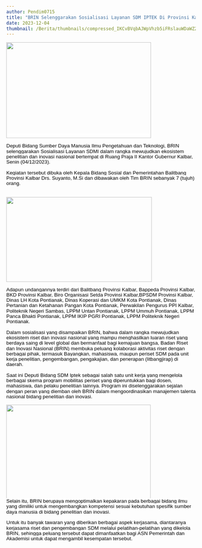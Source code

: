 ```yaml
---
author: Pendim0715
title: "BRIN Selenggarakan Sosialisasi Layanan SDM IPTEK Di Provinsi Kalimantan Barat"
date: 2023-12-04
thumbnail: /Berita/thumbnails/compressed_IKCvBVqbAJWpVhzb5iFRslauWDaWZ2uwX4oz1wxR.jpg
---
```

<p class="MsoNormal" style="line-height: 1.1;"><span style="font-size: 10pt; font-family: arial, helvetica, sans-serif;"><span style="line-height: 107%; color: black; background: white;"><img src="/images/YGHuAviFmnYTkDyBlukH.jpg" width="385" height="255" alt="" /></span></span></p>
<p class="MsoNormal" style="line-height: 1.1;"><span style="font-size: 10pt; font-family: arial, helvetica, sans-serif;"><span style="line-height: 107%; color: black; background: white;">Deputi Bidang Sumber Daya Manusia Ilmu Pengetahuan dan Teknologi, BRIN selenggarakan Sosialisasi Layanan SDMI dalam rangka mewujudkan ekosistem penelitian dan inovasi nasional bertempat di Ruang Praja II Kantor Gubernur Kalbar, Senin (04/12/2023).</span><span style="line-height: 107%; color: black;"><br style="animation-name: none !important; transition-property: none !important; font-variant-ligatures: normal; font-variant-caps: normal; orphans: 2; widows: 2; -webkit-text-stroke-width: 0px; text-decoration-thickness: initial; text-decoration-style: initial; text-decoration-color: initial; word-spacing: 0px;" /><br style="animation-name: none !important; transition-property: none !important; font-variant-ligatures: normal; font-variant-caps: normal; orphans: 2; widows: 2; -webkit-text-stroke-width: 0px; text-decoration-thickness: initial; text-decoration-style: initial; text-decoration-color: initial; word-spacing: 0px;" /><span style="background: white;">Kegiatan tersebut dibuka oleh Kepala Bidang Sosial dan Pemerintahan Balitbang Provinsi Kalbar Drs. Suyanto, M.Si dan dibawakan oleh Tim BRIN sebanyak 7 (tujuh) orang.</span><br style="animation-name: none !important; transition-property: none !important; font-variant-ligatures: normal; font-variant-caps: normal; orphans: 2; widows: 2; -webkit-text-stroke-width: 0px; text-decoration-thickness: initial; text-decoration-style: initial; text-decoration-color: initial; word-spacing: 0px;" /><br style="animation-name: none !important; transition-property: none !important; font-variant-ligatures: normal; font-variant-caps: normal; orphans: 2; widows: 2; -webkit-text-stroke-width: 0px; text-decoration-thickness: initial; text-decoration-style: initial; text-decoration-color: initial; word-spacing: 0px;" /></span></span></p>
<p class="MsoNormal" style="line-height: 1.1;"><span style="font-size: 10pt; font-family: arial, helvetica, sans-serif;"><span style="line-height: 107%; color: black;"><img src="/images/RmBWMBPgTeBd8VxTjjrb.jpg" width="387" height="226" alt="" /></span></span></p>
<p class="MsoNormal" style="line-height: 1.1;"><span style="font-size: 10pt; font-family: arial, helvetica, sans-serif;"><span style="line-height: 107%; color: black;"><span style="background: white;">Adapun undangannya terdiri dari Balitbang Provinsi Kalbar, Bappeda Provinsi Kalbar, BKD Provinsi Kalbar, Biro Organisasi Setda Provinsi Kalbar,BPSDM Provinsi Kalbar, Dinas LH Kota Pontianak, Dinas Koperasi dan UMKM Kota Pontianak, Dinas Pertanian dan Ketahanan Pangan Kota Pontianak, Perwakilan Pengurus PPI Kalbar, Politeknik Negeri Sambas, LPPM Untan Pontianak, LPPM Ummuh Pontianak, LPPM Panca Bhakti Pontianak, LPPM IKIP PGRI Pontianak, LPPM Politeknik Negeri Pontianak.</span><br style="animation-name: none !important; transition-property: none !important; font-variant-ligatures: normal; font-variant-caps: normal; orphans: 2; widows: 2; -webkit-text-stroke-width: 0px; text-decoration-thickness: initial; text-decoration-style: initial; text-decoration-color: initial; word-spacing: 0px;" /><br style="animation-name: none !important; transition-property: none !important; font-variant-ligatures: normal; font-variant-caps: normal; orphans: 2; widows: 2; -webkit-text-stroke-width: 0px; text-decoration-thickness: initial; text-decoration-style: initial; text-decoration-color: initial; word-spacing: 0px;" /><span style="background: white;">Dalam sosialisasi yang disampaikan BRIN, bahwa dalam rangka mewujudkan ekosistem riset dan inovasi nasional yang mampu menghasilkan luaran riset yang berdaya saing di level global dan bermanfaat bagi kemajuan bangsa, Badan Riset dan Inovasi Nasional (BRIN) membuka peluang kolaborasi aktivitas riset dengan berbagai pihak, termasuk Bayangkan, mahasiswa, maupun periset SDM pada unit kerja penelitian, pengembangan, pengakajian, dan penerapan (litbangjirap) di daerah.</span><br style="animation-name: none !important; transition-property: none !important; font-variant-ligatures: normal; font-variant-caps: normal; orphans: 2; widows: 2; -webkit-text-stroke-width: 0px; text-decoration-thickness: initial; text-decoration-style: initial; text-decoration-color: initial; word-spacing: 0px;" /><br style="animation-name: none !important; transition-property: none !important; font-variant-ligatures: normal; font-variant-caps: normal; orphans: 2; widows: 2; -webkit-text-stroke-width: 0px; text-decoration-thickness: initial; text-decoration-style: initial; text-decoration-color: initial; word-spacing: 0px;" /><span style="background: white;">Saat ini Deputi Bidang SDM Iptek sebagai salah satu unit kerja yang mengelola berbagai skema program mobilitas periset yang diperuntukkan bagi dosen, mahasiswa, dan pelaku penelitian lainnya. Program ini diselenggarakan sejalan dengan peran yang diemban oleh BRIN dalam mengoordinasikan manajemen talenta nasional bidang penelitian dan inovasi.</span><br style="animation-name: none !important; transition-property: none !important; font-variant-ligatures: normal; font-variant-caps: normal; orphans: 2; widows: 2; -webkit-text-stroke-width: 0px; text-decoration-thickness: initial; text-decoration-style: initial; text-decoration-color: initial; word-spacing: 0px;" /></span></span></p>
<p class="MsoNormal" style="line-height: 1.1;"><span style="font-size: 10pt; font-family: arial, helvetica, sans-serif;"><span style="line-height: 107%; color: black;"><img src="/images/cWxunVFcgU5vEFmWwJUA.jpg" width="384" height="250" alt="" /><br style="animation-name: none !important; transition-property: none !important; font-variant-ligatures: normal; font-variant-caps: normal; orphans: 2; widows: 2; -webkit-text-stroke-width: 0px; text-decoration-thickness: initial; text-decoration-style: initial; text-decoration-color: initial; word-spacing: 0px;" /><span style="background: white;">Selain itu, BRIN berupaya mengoptimalkan kepakaran pada berbagai bidang ilmu yang dimiliki untuk mengembangkan kompetensi sesuai kebutuhan spesifik sumber daya manusia di bidang penelitian dan inovasi.</span><br style="animation-name: none !important; transition-property: none !important; font-variant-ligatures: normal; font-variant-caps: normal; orphans: 2; widows: 2; -webkit-text-stroke-width: 0px; text-decoration-thickness: initial; text-decoration-style: initial; text-decoration-color: initial; word-spacing: 0px;" /><br style="animation-name: none !important; transition-property: none !important; font-variant-ligatures: normal; font-variant-caps: normal; orphans: 2; widows: 2; -webkit-text-stroke-width: 0px; text-decoration-thickness: initial; text-decoration-style: initial; text-decoration-color: initial; word-spacing: 0px;" /><span style="background: white;">Untuk itu banyak tawaran yang diberikan berbagai aspek kerjasama, diantaranya kerjasama riset dan pengembangan SDM melalui pelatihan-pelatihan yang dikelola BRIN, sehingga peluang tersebut dapat dimanfaatkan bagi ASN Pemerintah dan Akademisi untuk dapat mengambil kesempatan tersebut.</span></span></span><o:p></o:p></p>